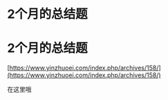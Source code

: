 # 2个月的总结题

# 2个月的总结题

[https://www.yinzhuoei.com/index.php/archives/158/](https://www.yinzhuoei.com/index.php/archives/158/)

在这里哦